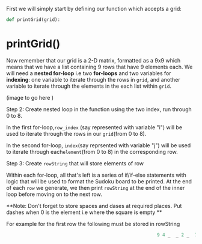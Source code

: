 <!--title={Sudoku Solver Lab: printGrid()}-->

<!--badges={Algorithmns:18}-->

<!--concepts{2D Lists}-->

First we will simply start by defining our function which accepts a grid:

```python
def printGrid(grid):
```

# printGrid()

Now remember that our grid is a 2-D matrix, formatted as a 9x9 which means that we have a list containing 9 rows that have 9 elements each. We will need a **nested for-loop** i.e two **for-loops** and two variables for **indexing**: one variable to iterate through the rows in `grid`, and another variable to iterate through the elements in the each list within `grid`.  

(image to go here )

Step 2: Create nested loop in the function using the two index, run through 0 to 8. 

In the first for-loop,`row_index` (say represented with variable "i") will be used to iterate through the rows in our `grid`(from 0 to 8). 

In the second for-loop, `index`(say reprsented with variable "j") will be used to iterate through each`element`(from 0 to 8) in the corresponding row.

Step 3: Create `rowString` that will store elements of row 

Within each for-loop, all that's left is a series of if/if-else statements with logic that will be used to format the Sudoku board to be printed. At the end of each `row` we generate, we then print `rowString` at the end of the inner loop before moving on to the next row. 

**Note: Don't forget to store spaces and dases at required places. Put dashes when 0 is the element i.e where the square is empty  **

For example for the first row the following must be stored in rowString

```python
														9 4 _  _ 2 _  7 _ _	# First row of sudoko board 
```


​	


​	


​	


​	
​	


​	
​	







​	





​	


​	




​	